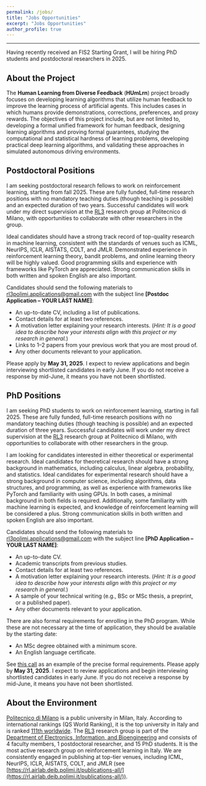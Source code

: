 ```yaml
---
permalink: /jobs/
title: "Jobs Opportunities"
excerpt: "Jobs Opportunities"
author_profile: true
---
```

---

Having recently received an FIS2 Starting Grant, I will be hiring PhD students and postdoctoral researchers in 2025.


About the Project
---
The <b>Human Learning from Diverse Feedback</b> (<b>HUmLrn</b>) project broadly focuses on developing learning algorithms that utilize human feedback to improve the learning process of artificial agents. This includes cases in which humans provide demonstrations, corrections, preferences, and proxy rewards.
The objectives of this project include, but are not limited to, developing a formal unified framework for human feedback, designing learning algorithms and proving formal guarantees, studying the computational and statistical hardness of learning problems, developing practical deep learning algorithms, and validating these approaches in simulated autonomous driving environments.


Postdoctoral Positions
---
I am seeking postdoctoral research fellows to work on reinforcement learning, starting from fall 2025. These are fully funded, full-time research positions with no mandatory teaching duties (though teaching is possible) and an expected duration of two years. Successful candidates will work under my direct supervision at the [RL3](https://rl.airlab.deib.polimi.it/) research group at Politecnico di Milano, with opportunities to collaborate with other researchers in the group.

Ideal candidates should have a strong track record of top-quality research in machine learning, consistent with the standards of venues such as ICML, NeurIPS, ICLR, AISTATS, COLT, and JMLR. Demonstrated experience in reinforcement learning theory, bandit problems, and online learning theory will be highly valued. Good programming skills and experience with frameworks like PyTorch are appreciated. Strong communication skills in both written and spoken English are also important.

Candidates should send the following materials to [rl3polimi.applications@gmail.com](mailto:rl3polimi.applications@gmail.com) with the subject line <b>[Postdoc Application – YOUR LAST NAME]</b>:
* An up-to-date CV, including a list of publications.
* Contact details for at least two references.
* A motivation letter explaining your research interests. (<i>Hint: It is a good idea to describe how your interests align with this project or my research in general.</i>)
* Links to 1–2 papers from your previous work that you are most proud of.
* Any other documents relevant to your application.

Please apply by <b>May 31, 2025</b>. I expect to review applications and begin interviewing shortlisted candidates in early June. If you do not receive a response by mid-June, it means you have not been shortlisted.


PhD Positions
---
I am seeking PhD students to work on reinforcement learning, starting in fall 2025. These are fully funded, full-time research positions with no mandatory teaching duties (though teaching is possible) and an expected duration of three years. Successful candidates will work under my direct supervision at the [RL3](https://rl.airlab.deib.polimi.it/) research group at Politecnico di Milano, with opportunities to collaborate with other researchers in the group.

I am looking for candidates interested in either theoretical or experimental research. Ideal candidates for theoretical research should have a strong background in mathematics, including calculus, linear algebra, probability, and statistics. Ideal candidates for experimental research should have a strong background in computer science, including algorithms, data structures, and programming, as well as experience with frameworks like PyTorch and familiarity with using GPUs. In both cases, a minimal background in both fields is required. Additionally, some familiarity with machine learning is expected, and knowledge of reinforcement learning will be considered a plus. Strong communication skills in both written and spoken English are also important.

Candidates should send the following materials to [rl3polimi.applications@gmail.com](mailto:rl3polimi.applications@gmail.com) with the subject line <b>[PhD Application – YOUR LAST NAME]</b>:
* An up-to-date CV.
* Academic transcripts from previous studies.
* Contact details for at least two references.
* A motivation letter explaining your research interests. (<i>Hint: It is a good idea to describe how your interests align with this project or my research in general.</i>)
* A sample of your technical writing (e.g., BSc or MSc thesis, a preprint, or a published paper).
* Any other documents relevant to your application.

There are also formal requirements for enrolling in the PhD program. While these are not necessary at the time of application, they should be available by the starting date:

* An MSc degree obtained with a minimum score.
* An English language certificate.

See [this call](https://www.dottorato.polimi.it/fileadmin/user_upload/bandi/ciclo40/bandi_aggiuntivi/5_feb25/4827_4324_APPLICATION_INFO__COMPUTER_SCIENCE_AND_ENGINEERING.pdf) as an example of the precise formal requirements.
Please apply by <b>May 31, 2025</b>. I expect to review applications and begin interviewing shortlisted candidates in early June. If you do not receive a response by mid-June, it means you have not been shortlisted.


About the Environment
---
[Politecnico di Milano](https://www.polimi.it/) is a public university in Milan, Italy. According to international rankings (QS World Ranking), it is the top university in Italy and is ranked [111th worldwide](https://www.topuniversities.com/universities/politecnico-di-milano). The [RL3](https://rl.airlab.deib.polimi.it/) research group is part of the [Department of Electronics, Information, and Bioengineering](https://www.deib.polimi.it/eng/home-page) and consists of 4 faculty members, 1 postdoctoral researcher, and 15 PhD students. It is the most active research group on reinforcement learning in Italy. We are consistently engaged in publishing at top-tier venues, including ICML, NeurIPS, ICLR, AISTATS, COLT, and JMLR (see [https://rl.airlab.deib.polimi.it/publications-all/](https://rl.airlab.deib.polimi.it/publications-all/)).







